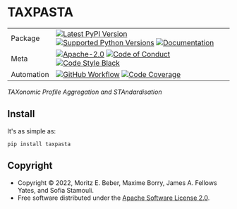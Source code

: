 # TAXPASTA

| |                                                                                                                                                                                                                                                                                                                                                                                                                                                                                                                     |
|---|---------------------------------------------------------------------------------------------------------------------------------------------------------------------------------------------------------------------------------------------------------------------------------------------------------------------------------------------------------------------------------------------------------------------------------------------------------------------------------------------------------------------|
| Package | [![Latest PyPI Version](https://img.shields.io/pypi/v/taxpasta.svg)](https://pypi.org/project/taxpasta/) [![Supported Python Versions](https://img.shields.io/pypi/pyversions/taxpasta.svg)](https://pypi.org/project/taxpasta/) [![Documentation](https://readthedocs.org/projects/taxpasta/badge/?version=latest)](https://taxpasta.readthedocs.io/en/latest/?badge=latest)                                                                                                                                                                         |
| Meta | [![Apache-2.0](https://img.shields.io/pypi/l/taxpasta.svg)](LICENSE) [![Code of Conduct](https://img.shields.io/badge/Contributor%20Covenant-v2.0%20adopted-ff69b4.svg)](.github/CODE_OF_CONDUCT.md) [![Code Style Black](https://img.shields.io/badge/code%20style-black-000000.svg)](https://github.com/ambv/black)                                                                                                                                                          |
| Automation | [![GitHub Workflow](https://github.com/taxprofiler/taxpasta/workflows/CI-CD/badge.svg)](https://github.com/taxprofiler/taxpasta/workflows/CI-CD) [![Code Coverage](https://codecov.io/gh/taxprofiler/taxpasta/branch/master/graph/badge.svg)](https://codecov.io/gh/taxprofiler/taxpasta) |


_TAXonomic Profile Aggregation and STAndardisation_

## Install

It's as simple as:

```shell
pip install taxpasta
```

## Copyright

-   Copyright © 2022, Moritz E. Beber, Maxime Borry, James A. Fellows Yates, and Sofia Stamouli.
-   Free software distributed under the [Apache Software License
    2.0](https://www.apache.org/licenses/LICENSE-2.0).
